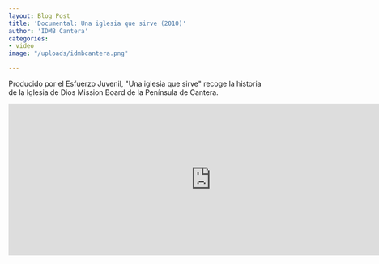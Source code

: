 ```yaml
---
layout: Blog Post
title: 'Documental: Una iglesia que sirve (2010)'
author: 'IDMB Cantera'
categories:
- video
image: "/uploads/idmbcantera.png"

---
```

Producido por el Esfuerzo Juvenil, "Una iglesia que sirve" recoge la historia de la Iglesia de Dios Mission Board de la Península de Cantera.

<iframe width="800" height="300" src="https://www.youtube.com/embed/QFqrlwGZX-0" title="YouTube video player" frameborder="0" allow="accelerometer; autoplay; clipboard-write; encrypted-media; gyroscope; picture-in-picture" allowfullscreen></iframe>
